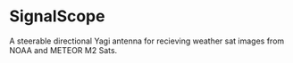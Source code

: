 # SignalScope
A steerable directional Yagi antenna for recieving weather sat images from NOAA and METEOR M2 Sats.
